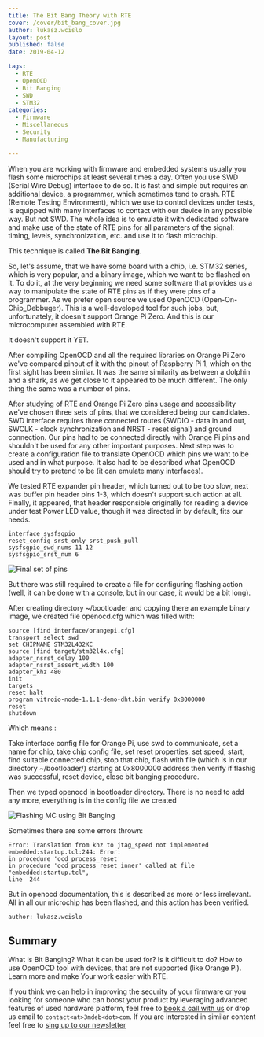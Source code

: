 ```yaml
---
title: The Bit Bang Theory with RTE
cover: /cover/bit_bang_cover.jpg
author: lukasz.wcislo
layout: post
published: false
date: 2019-04-12

tags:
  - RTE
  - OpenOCD
  - Bit Banging
  - SWD
  - STM32
categories:
  - Firmware
  - Miscellaneous
  - Security
  - Manufacturing

---
```


When you are working with firmware and embedded systems usually you flash some
microchips at least several times a day. Often you use SWD (Serial Wire Debug)
interface to do so. It is fast and simple but requires an additional device, a
programmer, which sometimes tend to crash. RTE (Remote Testing Environment),
which we use to control devices under tests, is equipped with many interfaces to
contact with our device in any possible way. But not SWD. The whole idea is to
emulate it with dedicated software and make use of the state of RTE pins for all
parameters of the signal: timing, levels, synchronization, etc. and use it to
flash microchip.

This technique is called **The Bit Banging**.

So, let's assume, that we have some board with a chip, i.e. STM32 series, which
is very popular, and a binary image, which we want to be flashed on it.
To do it, at the very beginning we need some software that provides us a way to
manipulate the state of RTE pins as if they were pins of a programmer. As we
prefer open source we used OpenOCD (Open-On-Chip_Debbuger). This is a
well-developed tool for such jobs, but, unfortunately, it doesn't support
Orange Pi Zero. And this is our microcomputer assembled with RTE.  

It doesn't support it YET.

After compiling OpenOCD and all the required libraries on Orange Pi Zero we've
compared pinout of it with the pinout of Raspberry Pi 1, which on the first
sight has been similar. It was the same similarity as between a dolphin and
a shark, as we get close to it appeared to be much different. The only thing
the same was a number of pins.

After studying of RTE and Orange Pi Zero pins usage and accessibility we've
chosen three sets of pins, that we considered being our candidates.
SWD interface requires three connected routes (SWDIO - data in and out, SWCLK -
clock synchronization and NRST - reset signal) and ground connection. Our pins
had to be connected directly with Orange Pi pins and shouldn't be used for
any other important purposes. Next step was to create a configuration file to
translate OpenOCD which pins we want to be used and in what purpose. It also
had to be described what OpenOCD should try to pretend to be (it can emulate
many interfaces).

We tested RTE expander pin header, which turned out to be too slow, next was
buffer pin header pins 1-3, which doesn't support such action at all. Finally,
it appeared, that header responsible originally for reading a device under test
Power LED value, though it was directed in by default, fits our needs.

```
interface sysfsgpio
reset_config srst_only srst_push_pull
sysfsgpio_swd_nums 11 12
sysfsgpio_srst_num 6
```
![Final set of pins](/img/rte_bang.jpg)

But there was still required to create a file for configuring flashing action
(well, it can be done with a console, but in our case, it would be a bit long).

After creating directory ~/bootloader and copying there an example binary image,
we created file openocd.cfg which was filled with:

```
source [find interface/orangepi.cfg]
transport select swd
set CHIPNAME STM32L432KC
source [find target/stm32l4x.cfg]
adapter_nsrst_delay 100
adapter_nsrst_assert_width 100
adapter_khz 480
init
targets
reset halt
program vitroio-node-1.1.1-demo-dht.bin verify 0x8000000
reset
shutdown
```

Which means :

Take interface config file for Orange Pi,
use swd to communicate,
set a name for chip,
take chip config file,
set reset properties,
set speed,
start,
find suitable connected chip,
stop that chip,
flash with file (which is in our directory ~/bootloader/) starting at 0x8000000
address then verify if flashig was successful,
reset device,
close bit banging procedure.

Then we typed openocd in bootloader directory. There is no need to add any more,
everything is in the config file we created

![Flashing MC using Bit Banging](https://asciinema.org/a/zOmYCl5EIMkepDEvXhiubPLGT)

Sometimes there are some errors thrown:
```
Error: Translation from khz to jtag_speed not implemented
embedded:startup.tcl:244: Error:
in procedure 'ocd_process_reset'
in procedure 'ocd_process_reset_inner' called at file "embedded:startup.tcl",
line  244
 ```
But in openocd documentation, this is described as more or less irrelevant.
All in all our microchip has been flashed, and this action has been verified.


```
author: lukasz.wcislo
```

## Summary

What is Bit Banging? What it can be used for? Is it difficult to do? How to
use OpenOCD tool with devices, that are not supported (like Orange Pi). Learn
more and make Your work easier with RTE.

If you think we can help in improving the security of your firmware or you
looking for someone who can boost your product by leveraging advanced features
of used hardware platform, feel free to [book a call with us](https://calendly.com/3mdeb/consulting-remote-meeting)
or drop us email to `contact<at>3mdeb<dot>com`. If you are interested in similar
content feel free to [sing up to our newsletter](http://eepurl.com/gfoekD)
